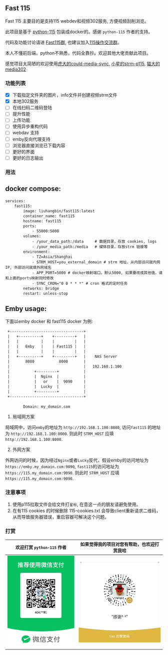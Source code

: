 ## Fast 115

Fast 115 主要目的是支持115 webdev和视频302服务, 方便视频刮削浏览。

此项目是基于 [python-115](https://github.com/ChenyangGao/web-mount-packs/tree/main/python-115-client)
包装成docker的。感谢 `python-115` 作者的支持。

代码及功能讨论请进 [Fast115群](https://t.me/fast_115), 也建议加入[115操作交流群](https://t.me/operate115)。

本人不懂前后端，python不熟悉，代码全靠抄。欢迎其他大佬贡献此项目。

感觉项目太简陋的欢迎使用[虎大的could-media-sync](https://hub.docker.com/r/imaliang/cloud-media-sync),
[小星的strm-p115](https://hub.docker.com/r/lifj25/strm-p115), [猫大的media302](https://hub.docker.com/r/ilovn/media302)

### 功能列表

- [x] 下载指定文件夹的图片，info文件并创建视频strm文件
- [x] 本地302服务
- [ ] 在线扫码二维码登陆
- [ ] 提升性能
- [ ] 上传功能
- [ ] 使用异步重构代码
- [ ] webdav 支持
- [ ] emby反向代理支持
- [ ] 浏览器直接浏览已下载内容
- [ ] 更好的界面
- [ ] 更好的日志输出

### 用法

docker compose:
---
```
services:
    fast115:
        image: liuhangbin/fast115:latest
        container_name: fast115
        hostname: fast115
        ports:
            - 55000:5000
        volumes:
            - /your_data_path:/data     # 数据目录，存放 cookies, logs
            - /your_media_path:/media   # 媒体目录，存放strm 链接等
        environment:
            - TZ=Asia/Shanghai
            - STRM_HOST=you_external_domain # strm 地址，从内部访问就内网IP, 外部访问就填外网域名
            - APP_PORT=5000 # docker映射端口，默认5000, 如果要改成其他值，请和上面的ports映射同时修改
            - SYNC_CRON="0 0 * * *" # cron 格式的定时任务
        networks: bridge
        restart: unless-stop
```

Emby usage:
---
下面以emby docker 和 fast115 docker 为例:
```
 +---------------------------------+
 |   +----------+    +---------+   |
 |   |          |    |         |   |
 |   |   Emby   |    | Fast115 |   |
 |   |          |    |         |   |
 |   +----------+    +---------+   |    NAS Server
 |       8080           8000       |
 |                                 |   192.168.1.100
 |           +---------+           |
 |           |  Nginx  |           |
 |           |   or    |  9090     |
 |           |  Lucky  |           |
 |           +---------+           |
 +---------------------------------+

        Domain: my_domain.com
```

1. 局域网方案

局域网中，访问`emby`的地址为 `http://192.168.1.100:8080`, 访问`fast115`
的地址为 `http://192.168.1.100:8000`. 则此时 `STRM_HOST` 应填
`http://192.168.1.100:8000`.

2. 外网方案

外网访问的时候，因为经过`Nginx`或者`Lucky`反代，假设emby的访问地址为
`https://emby.my_domain.com:9090`, `fast115`的访问地址为
`https://115.my_domain.com:9090`. 则此时 `STRM_HOST` 应填
`https://115.my_domain.com:9090`.

### 注意事项

1. 使用p115拉取文件会给文件打`星标`, 在意这一点的朋友请避免使用。
2. 在有115 cookies 的时候删除 115-cookies.txt 会导致client重新请求二维码，
   从而导致服务器错误，重启容器可解决这个问题。

### 打赏

欢迎打赏 `python-115` 作者 | 如果觉得我的项目对您有帮助，也欢迎打赏我哈
--- | ---
![python-115](app/static/images/p115.jpeg) | ![Leo](app/static/images/Leo.png)
